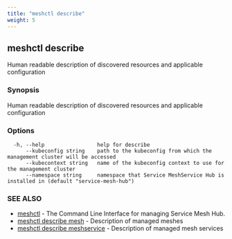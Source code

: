 ```yaml
---
title: "meshctl describe"
weight: 5
---
```

## meshctl describe

Human readable description of discovered resources and applicable configuration

### Synopsis

Human readable description of discovered resources and applicable configuration

### Options

```
  -h, --help                 help for describe
      --kubeconfig string    path to the kubeconfig from which the management cluster will be accessed
      --kubecontext string   name of the kubeconfig context to use for the management cluster
      --namespace string     namespace that Service MeshService Hub is installed in (default "service-mesh-hub")
```

### SEE ALSO

* [meshctl](../meshctl)	 - The Command Line Interface for managing Service Mesh Hub.
* [meshctl describe mesh](../meshctl_describe_mesh)	 - Description of managed meshes
* [meshctl describe meshservice](../meshctl_describe_meshservice)	 - Description of managed mesh services

